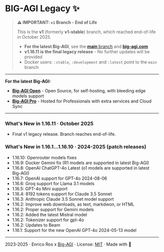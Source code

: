 # BIG-AGI Legacy  ✨

> **⚠️ IMPORTANT: `v1` Branch - End of Life**
>
> This is the **v1** (formerly **v1-stable**) branch, which reached end-of-life in October 2025.
> - **For the latest Big-AGI**, see the [**main** branch](https://github.com/enricoros/big-AGI/tree/main) and [**big-agi.com**](https://big-agi.com)
> - **v1.16.11 is the final legacy release** - No further updates will be provided
> - Docker users: `:stable`, `:development` and `:latest` point to the `main` branch

---

**For the latest Big-AGI:**
- [**Big-AGI Open**](https://github.com/enricoros/big-AGI/tree/main) - Open Source, for self-hosting, with bleeding edge models support
- [**Big-AGI Pro**](https://big-agi.com) - Hosted for Professionals with extra services and Cloud Sync

---

### What's New in 1.16.11 · October 2025

- Final v1 legacy release. Branch reaches end-of-life.

### What's New in 1.16.1...1.16.10 · 2024-2025 (patch releases)

- 1.16.10: Openrouter models fixes
- 1.16.9: Docker Gemini fix (R1 models are supported in latest Big-AGI)
- 1.16.8: OpenAI ChatGPT-4o Latest (o1 models are supported in latest Big-AGI)
- 1.16.7: OpenAI support for GPT-4o 2024-08-06
- 1.16.6: Groq support for Llama 3.1 models
- 1.16.5: GPT-4o Mini support
- 1.16.4: 8192 tokens support for Claude 3.5 Sonnet
- 1.16.3: Anthropic Claude 3.5 Sonnet model support
- 1.16.2: Improve web downloads, as text, markdwon, or HTML
- 1.16.2: Proper support for Gemini models
- 1.16.2: Added the latest Mistral model
- 1.16.2: Tokenizer support for gpt-4o
- 1.16.2: Updates to Beam
- 1.16.1: Support for the new OpenAI GPT-4o 2024-05-13 model

---

2023-2025 · Enrico Ros x [Big-AGI](https://big-agi.com) · License: [MIT](LICENSE) · Made with 💙
